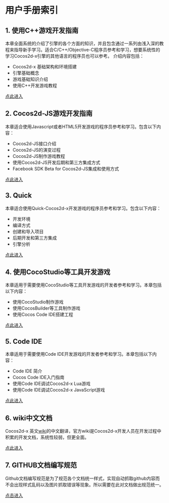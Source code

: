 # 用户手册索引
## 1. 使用C++游戏开发指南
本章全面系统的介绍了引擎的各个方面的知识，并且包含通过一系列由浅入深的教程来指导新手学习。适合C/C++/Objective-C程序员参考和学习，想要系统性的学习Cocos2d-x引擎的其他语言的程序员也可以参考。
介绍内容包括：

- Cocos2d-x 基础架构和环境搭建
- 引擎基础概念
- 游戏基础知识介绍
- 使用C++开发游戏教程

[点此进入](framework/native/zh.md)

## 2. Cocos2d-JS游戏开发指南
本章适合使用Javascript或者HTML5开发游戏的程序员参考和学习。包含以下内容：

- Cocos2d-JS接口介绍
- Cocos2d-JS的演变过程
- Cocos2d-JS制作游戏教程
- 使用Cocos2d-JS开发后期和第三方集成方式
- Facebook SDK Beta for Cocos2d-JS集成和使用方式

[点此进入](../manual/framework/html5/zh.md)

## 3. Quick
本章适合使用Quick-Cocos2d-x开发游戏的程序员参考和学习。包含以下内容：

- 开发环境
- 编译方式
- 创建和导入项目
- 后期开发和第三方集成
- 引擎分析

[点此进入](framework/quick/zh.md)

## 4. 使用CocoStudio等工具开发游戏
本章适用于需要使用CocoStudio等工具开发游戏的开发者参考和学习。本章包括以下内容：

- 使用CocoStudio制作游戏
- 使用CocosBuilder等工具制作游戏
- 使用Cocos Code IDE搭建工程

[点此进入](studio/zh.md)

## 5. Code IDE

本章适用于需要使用Code IDE开发游戏的开发者参考和学习。本章包括以下内容：

- Code IDE 简介
- Cocos Code IDE入门指南
- 使用Code IDE调试Cocos2d-x Lua游戏
- 使用Code IDE调试Cocos2d-x JavaScript游戏

[点此进入](code-ide/zh.md)

## 6. wiki中文文档

Cocos2d-x 英文[wiki](http://cocos2d-x.org/wiki)的中文翻译，官方wiki是Cocos2d-x开发人员在开发过程中积累的开发文档，系统性较弱，但更全面。

[点此进入](../manual/framework/native/wiki/zh.md)

## 7. GITHUB文档编写规范

Github文档编写规范是为了规范各个文档统一样式，实现自动抓取github内容而不会出现样式乱码以及图片抓取错误等现象。所以需要在此对文档做出规范统一。

[点击进入](conversion/conversion.md)